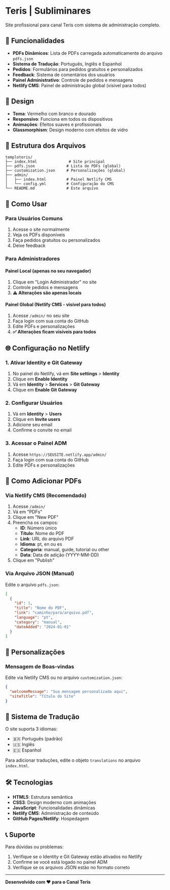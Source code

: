 # Teris | Subliminares

Site profissional para canal Teris com sistema de administração completo.

## 🚀 Funcionalidades

- **PDFs Dinâmicos**: Lista de PDFs carregada automaticamente do arquivo `pdfs.json`
- **Sistema de Tradução**: Português, Inglês e Espanhol
- **Pedidos**: Formulários para pedidos gratuitos e personalizados
- **Feedback**: Sistema de comentários dos usuários
- **Painel Administrativo**: Controle de pedidos e mensagens
- **Netlify CMS**: Painel de administração global (visível para todos)

## 🎨 Design

- **Tema**: Vermelho com branco e dourado
- **Responsivo**: Funciona em todos os dispositivos
- **Animações**: Efeitos suaves e profissionais
- **Glassmorphism**: Design moderno com efeitos de vidro

## 📁 Estrutura dos Arquivos

```
temploteris/
├── index.html              # Site principal
├── pdfs.json              # Lista de PDFs (global)
├── customization.json     # Personalizações (global)
├── admin/
│   ├── index.html         # Painel Netlify CMS
│   └── config.yml         # Configuração do CMS
└── README.md              # Este arquivo
```

## 🔧 Como Usar

### Para Usuários Comuns
1. Acesse o site normalmente
2. Veja os PDFs disponíveis
3. Faça pedidos gratuitos ou personalizados
4. Deixe feedback

### Para Administradores

#### Painel Local (apenas no seu navegador)
1. Clique em "Login Administrador" no site
2. Controle pedidos e mensagens
3. **⚠️ Alterações são apenas locais**

#### Painel Global (Netlify CMS - visível para todos)
1. Acesse `/admin/` no seu site
2. Faça login com sua conta do GitHub
3. Edite PDFs e personalizações
4. **✅ Alterações ficam visíveis para todos**

## 🌐 Configuração no Netlify

### 1. Ativar Identity e Git Gateway
1. No painel do Netlify, vá em **Site settings** > **Identity**
2. Clique em **Enable Identity**
3. Vá em **Identity** > **Services** > **Git Gateway**
4. Clique em **Enable Git Gateway**

### 2. Configurar Usuários
1. Vá em **Identity** > **Users**
2. Clique em **Invite users**
3. Adicione seu email
4. Confirme o convite no email

### 3. Acessar o Painel ADM
1. Acesse `https://SEUSITE.netlify.app/admin/`
2. Faça login com sua conta do GitHub
3. Edite PDFs e personalizações

## 📝 Como Adicionar PDFs

### Via Netlify CMS (Recomendado)
1. Acesse `/admin/`
2. Vá em "PDFs"
3. Clique em "New PDF"
4. Preencha os campos:
   - **ID**: Número único
   - **Título**: Nome do PDF
   - **Link**: URL do arquivo PDF
   - **Idioma**: pt, en ou es
   - **Categoria**: manual, guide, tutorial ou other
   - **Data**: Data de adição (YYYY-MM-DD)
5. Clique em "Publish"

### Via Arquivo JSON (Manual)
Edite o arquivo `pdfs.json`:
```json
[
  {
    "id": 1,
    "title": "Nome do PDF",
    "link": "caminho/para/arquivo.pdf",
    "language": "pt",
    "category": "manual",
    "dateAdded": "2024-01-01"
  }
]
```

## 🎯 Personalizações

### Mensagem de Boas-vindas
Edite via Netlify CMS ou no arquivo `customization.json`:
```json
{
  "welcomeMessage": "Sua mensagem personalizada aqui",
  "siteTitle": "Título do Site"
}
```

## 🔄 Sistema de Tradução

O site suporta 3 idiomas:
- 🇧🇷 Português (padrão)
- 🇺🇸 Inglês
- 🇪🇸 Espanhol

Para adicionar traduções, edite o objeto `translations` no arquivo `index.html`.

## 🛠️ Tecnologias

- **HTML5**: Estrutura semântica
- **CSS3**: Design moderno com animações
- **JavaScript**: Funcionalidades dinâmicas
- **Netlify CMS**: Administração de conteúdo
- **GitHub Pages/Netlify**: Hospedagem

## 📞 Suporte

Para dúvidas ou problemas:
1. Verifique se o Identity e Git Gateway estão ativados no Netlify
2. Confirme se você está logado no painel ADM
3. Verifique se os arquivos JSON estão no formato correto

---

**Desenvolvido com ❤️ para o Canal Teris**


